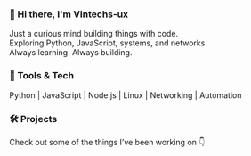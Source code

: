 ### 👋 Hi there, I'm Vintechs-ux

Just a curious mind building things with code.  
Exploring Python, JavaScript, systems, and networks.  
Always learning. Always building.  

### 🔧 Tools & Tech
Python | JavaScript | Node.js | Linux | Networking | Automation  

### 🛠️ Projects
Check out some of the things I’ve been working on 👇  
